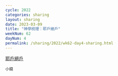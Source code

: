 ```yaml
---
cycle: 2022
categories: sharing
layout: sharing
date: 2023-03-09
title: "神學梳理：耶戶絕戶"
weekNum: 62
dayNum: 4
permalink: /sharing/2022/wk62-day4-sharing.html
---
```


[耶戶絕戶](https://eccseattle.github.io/media/sharing/2022/wk062/2023-03-09-bin.m4a)

`小錢`
